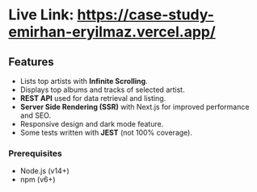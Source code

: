 # Live Link: https://case-study-emirhan-eryilmaz.vercel.app/

## Features
- Lists top artists with **Infinite Scrolling**.
- Displays top albums and tracks of selected artist.
- **REST API** used for data retrieval and listing.
- **Server Side Rendering (SSR)** with Next.js for improved performance and SEO.
- Responsive design and dark mode feature.
- Some tests written with **JEST** (not 100% coverage).

### Prerequisites
- Node.js (v14+)
- npm (v6+)


